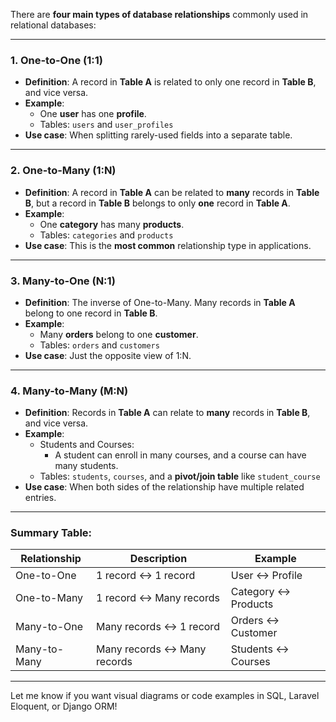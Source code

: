 There are **four main types of database relationships** commonly used in relational databases:

---

### 1. **One-to-One (1:1)**
- **Definition**: A record in **Table A** is related to only one record in **Table B**, and vice versa.
- **Example**:  
  - One **user** has one **profile**.  
  - Tables: `users` and `user_profiles`
- **Use case**: When splitting rarely-used fields into a separate table.

---

### 2. **One-to-Many (1:N)**
- **Definition**: A record in **Table A** can be related to **many** records in **Table B**, but a record in **Table B** belongs to only **one** record in **Table A**.
- **Example**:  
  - One **category** has many **products**.  
  - Tables: `categories` and `products`
- **Use case**: This is the **most common** relationship type in applications.

---

### 3. **Many-to-One (N:1)**
- **Definition**: The inverse of One-to-Many. Many records in **Table A** belong to one record in **Table B**.
- **Example**:  
  - Many **orders** belong to one **customer**.  
  - Tables: `orders` and `customers`
- **Use case**: Just the opposite view of 1:N.

---

### 4. **Many-to-Many (M:N)**
- **Definition**: Records in **Table A** can relate to **many** records in **Table B**, and vice versa.
- **Example**:  
  - Students and Courses:  
    - A student can enroll in many courses, and a course can have many students.
  - Tables: `students`, `courses`, and a **pivot/join table** like `student_course`
- **Use case**: When both sides of the relationship have multiple related entries.

---

### Summary Table:

| Relationship      | Description                             | Example                        |
|------------------|-----------------------------------------|--------------------------------|
| One-to-One       | 1 record ↔ 1 record                     | User ↔ Profile                 |
| One-to-Many      | 1 record ↔ Many records                 | Category ↔ Products            |
| Many-to-One      | Many records ↔ 1 record                 | Orders ↔ Customer              |
| Many-to-Many     | Many records ↔ Many records            | Students ↔ Courses             |

---

Let me know if you want visual diagrams or code examples in SQL, Laravel Eloquent, or Django ORM!
